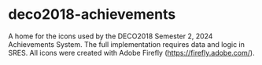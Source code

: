 # deco2018-achievements
A home for the icons used by the DECO2018 Semester 2, 2024 Achievements System.
The full implementation requires data and logic in SRES.
All icons were created with Adobe Firefly (https://firefly.adobe.com/).

